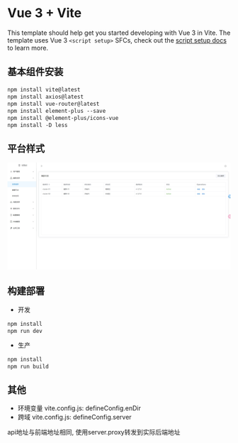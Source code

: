 # Vue 3 + Vite

This template should help get you started developing with Vue 3 in Vite. The template uses Vue 3 `<script setup>` SFCs, check out the [script setup docs](https://v3.vuejs.org/api/sfc-script-setup.html#sfc-script-setup) to learn more.

## 基本组件安装
```shell
npm install vite@latest
npm install axios@latest
npm install vue-router@latest
npm install element-plus --save
npm install @element-plus/icons-vue
npm install -D less
```

## 平台样式
![示例图片](images/platform.png)

## 构建部署
* 开发
```shell
npm install
npm run dev
```
* 生产
```shell
npm install
npm run build
```
## 其他
* 环境变量
vite.config.js:
defineConfig.enDir
* 跨域
vite.config.js:
defineConfig.server

api地址与前端地址相同, 使用server.proxy转发到实际后端地址